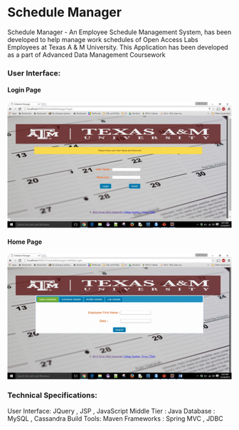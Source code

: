 # Schedule Manager 
Schedule Manager - An Employee Schedule Management System, has been developed to help manage work schedules of  Open Access Labs Employees at Texas A & M University. This Application has been developed as a part of Advanced Data Management Coursework

### User Interface:
#### Login Page
![Login Page](Login%20Page.jpg)

#### Home Page
![Home Page](Home%20Page.jpg)

### Technical Specifications:

User Interface: JQuery , JSP , JavaScript
Middle Tier : Java 
Database : MySQL , Cassandra
Build Tools: Maven
Frameworks : Spring MVC , JDBC 



